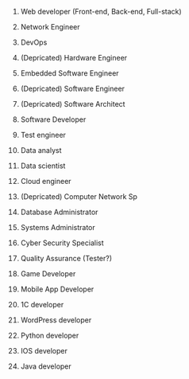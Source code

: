 1.  Web developer (Front-end, Back-end, Full-stack)
2.  Network Engineer
3.  DevOps
4.  (Depricated) Hardware Engineer
5.  Embedded Software Engineer
6.  (Depricated) Software Engineer
7.  (Depricated) Software Architect
8.  Software Developer
9.  Test engineer
10.  Data analyst
11. Data scientist
12. Cloud engineer
13. (Depricated) Computer Network Sp
14. Database Administrator
15. Systems Administrator
16. Cyber Security Specialist
17. Quality Assurance (Tester?)
18. Game Developer
19. Mobile App Developer

20. 1C developer
21. WordPress developer
22. Python developer
23. IOS developer
24. Java developer
